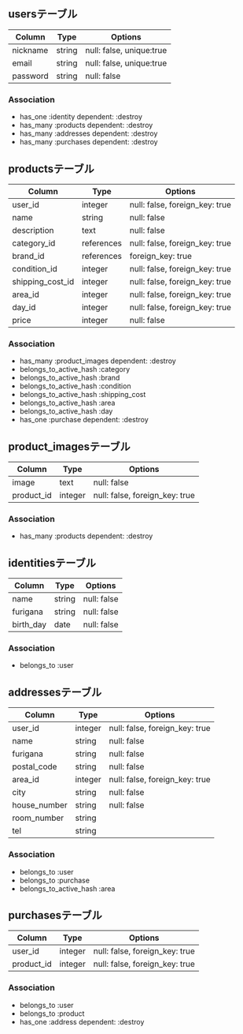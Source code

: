 ## usersテーブル

|Column|Type|Options|
|------|----|-------|
|nickname|string|null: false, unique:true|
|email|string|null: false, unique:true|
|password|string|null: false|

### Association
- has_one :identity dependent: :destroy
- has_many :products dependent: :destroy
- has_many :addresses dependent: :destroy
- has_many :purchases dependent: :destroy

## productsテーブル

|Column|Type|Options|
|------|----|-------|
|user_id|integer|null: false, foreign_key: true|
|name|string|null: false|
|description|text|null: false|
|category_id|references|null: false, foreign_key: true|
|brand_id|references|foreign_key: true|
|condition_id|integer|null: false, foreign_key: true|
|shipping_cost_id|integer|null: false, foreign_key: true|
|area_id|integer|null: false, foreign_key: true|
|day_id|integer|null: false, foreign_key: true|
|price|integer|null: false|

### Association
- has_many :product_images dependent: :destroy
- belongs_to_active_hash :category
- belongs_to_active_hash :brand
- belongs_to_active_hash :condition
- belongs_to_active_hash :shipping_cost
- belongs_to_active_hash :area
- belongs_to_active_hash :day
- has_one :purchase dependent: :destroy

## product_imagesテーブル

|Column|Type|Options|
|------|----|-------|
|image|text|null: false|
|product_id|integer|null: false, foreign_key: true|

### Association
- has_many :products dependent: :destroy

## identitiesテーブル

|Column|Type|Options|
|------|----|-------|
|name|string|null: false|
|furigana|string|null: false|
|birth_day|date|null: false|

### Association
- belongs_to :user

## addressesテーブル

|Column|Type|Options|
|------|----|-------|
|user_id|integer|null: false, foreign_key: true|
|name|string|null: false|
|furigana|string|null: false|
|postal_code|string|null: false|
|area_id|integer|null: false, foreign_key: true|
|city|string|null: false|
|house_number|string|null: false|
|room_number|string||
|tel|string||

### Association
- belongs_to :user
- belongs_to :purchase
- belongs_to_active_hash :area

## purchasesテーブル

|Column|Type|Options|
|------|----|-------|
|user_id|integer|null: false, foreign_key: true|
|product_id|integer|null: false, foreign_key: true|

### Association
- belongs_to :user
- belongs_to :product
- has_one :address dependent: :destroy